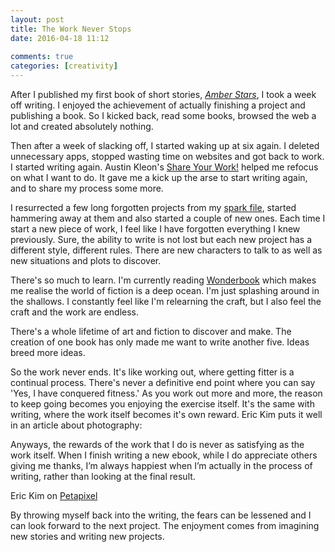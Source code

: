 ```yaml
---  
layout: post  
title: The Work Never Stops  
date: 2016-04-18 11:12  
  
comments: true  
categories: [creativity] 
---  
```

After I published my first book of short stories, <em><a href="/amberstars/">Amber Stars</a></em>, I took a week off writing. I enjoyed the achievement of actually finishing a project and publishing a book. So I kicked back, read some books, browsed the web a lot and created absolutely nothing.  

Then after a week of slacking off, I started waking up at six again. I deleted unnecessary apps, stopped wasting time on websites and got back to work. I started writing again. Austin Kleon's <a href="http://austinkleon.com/show-your-work/">Share Your Work!</a> helped me refocus on what I want to do. It gave me a kick up the arse to start writing again, and to share my process some more.  
<!--more-->  

I resurrected a few long forgotten projects from my <a href="https://medium.com/the-writers-room/the-spark-file-8d6e7df7ae58#.ozmz1lw4u">spark file</a>, started hammering away at them and also started a couple of new ones. Each time I start a new piece of work, I feel like I have forgotten everything I knew previously. Sure, the ability to write is not lost but each new project has a different style, different rules. There are new characters to talk to as well as new situations and plots to discover.  

There's so much to learn. I'm currently reading <a href="http://www.amazon.co.uk/Wonderbook-Illustrated-Creating-Imaginative-Fiction/dp/1419704427">Wonderbook</a> which makes me realise the world of fiction is a deep ocean. I'm just splashing around in the shallows. I constantly feel like I'm relearning the craft, but I also feel the craft and the work are endless.  

There's a whole lifetime of art and fiction to discover and make. The creation of one book has only made me want to write another five. Ideas breed more ideas.  

So the work never ends. It's like working out, where getting fitter is a continual process. There's never a definitive end point where you can say 'Yes, I have conquered fitness.' As you work out more and more, the reason to keep going becomes you enjoying the exercise itself. It's the same with writing, where the work itself becomes it's own reward. Eric Kim puts it well in an article about photography:  

>   
  Anyways, the rewards of the work that I do is never as satisfying as the work itself. When I finish writing a new ebook, while I do appreciate others giving me thanks, I’m always happiest when I’m actually in the process of writing, rather than looking at the final result.  
</blockquote>  

Eric Kim on <a href="http://petapixel.com/2016/04/12/photography-photographys-sake/">Petapixel</a>  

By throwing myself back into the writing, the fears can be lessened and I can look forward to the next project. The enjoyment comes from imagining new stories and writing new projects.  
